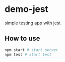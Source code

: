 # demo-jest
simple testing app with jest

## How to use

```sh
npm start # start server
npm test # start test
```
